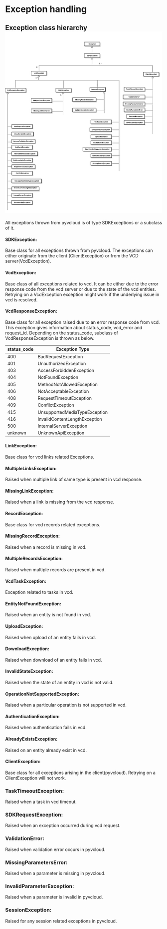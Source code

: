 Exception handling
==================

## Exception class hierarchy![Exception Class Hierarchy.jpg](Exception%20Class%20Hierarchy.jpg)

All exceptions thrown from pyvcloud is of type SDKExceptions or a subclass of it. 

#### SDKException: ####
   Base class for all exceptions thrown from pyvcloud. The exceptions can either originate from the client (ClientException) or from the VCD server(VcdException). 
   
#### VcdException: ####
   Base class of all exceptions related to vcd. It can be either due to the error response code from the vcd server or due to the state of the vcd entities. Retrying on a VcdException exception might work if the underlying issue in vcd is resolved.


#### VcdResponseException: ####
   Base class for all exception raised due to an error response code from vcd. This exception gives information about status_code, vcd_error and request_id. Depending on the status_code, subclass of VcdResponseException is thrown as below.
   
| status_code   | Exception Type                |
| ------------- | ------------------------------|
| 400           | BadRequestException           |
| 401           | UnauthorizedException           |
| 403           | AccessForbiddenException           |
| 404           | NotFoundException           |
| 405           | MethodNotAllowedException           |
| 406           | NotAcceptableException           |
| 408           | RequestTimeoutException           |
| 409           | ConflictException           |
| 415           | UnsupportedMediaTypeException           |
| 416           | InvalidContentLengthException           |
| 500           | InternalServerException           |
| unknown       | UnknownApiException           |
 
 
#### LinkException: ####
   Base class for vcd links related Exceptions.

#### MultipleLinksException: ####
   Raised when multiple link of same type is present in vcd response.

#### MissingLinkException: ####
   Raised when a link is missing from the vcd response.

#### RecordException: ####
   Base class for vcd records related exceptions.

#### MissingRecordException: ####
   Raised when a record is missing in vcd.

#### MultipleRecordsException: ####
   Raised when multiple records are present in vcd.

#### VcdTaskException: ####
   Exception related to tasks in vcd.

#### EntityNotFoundException: ####
   Raised when an entity is not found in vcd.

#### UploadException: ####
   Raised when upload of an entity fails in vcd.

#### DownloadException: ####
   Raised when download of an entity fails in vcd.

#### InvalidStateException: ####
   Raised when the state of an entity in vcd is not valid.

#### OperationNotSupportedException: ####
   Raised when a particular operation is not supported in vcd.

#### AuthenticationException: ####
   Raised when authentication fails in vcd.  

#### AlreadyExistsException: ####
   Raised on an entity already exist in vcd.


#### ClientException: ####
   Base class for all exceptions arising in the client(pyvcloud). Retrying on a ClientException will not work.
   
### TaskTimeoutException: ###
   Raised when a task in vcd timeout.

### SDKRequestException:  ###
   Raised when an exception occurred during vcd request.

### ValidationError:    ###
   Raised when validation error occurs in pyvcloud.

### MissingParametersError:  ###
   Raised when a parameter is missing in pyvcloud.

### InvalidParameterException:  ###
   Raised when a parameter is invalid in pyvcloud.

### SessionException:  ###
   Raised for any session related exceptions in pyvcloud.


   
